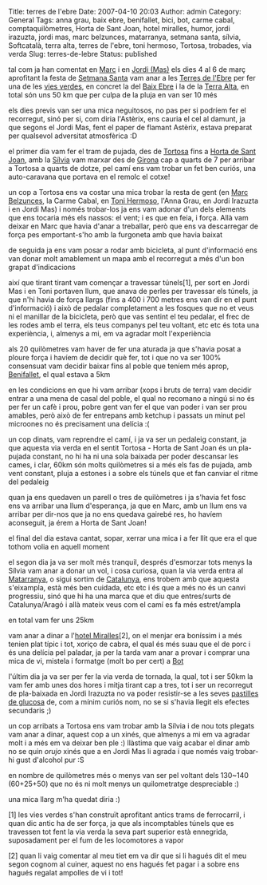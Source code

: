 Title: terres de l'ebre
Date: 2007-04-10 20:03
Author: admin
Category: General
Tags: anna grau, baix ebre, benifallet, bici, bot, carme cabal, comptaquilòmetres, Horta de Sant Joan, hotel miralles, humor, jordi irazuzta, jordi mas, marc belzunces, matarranya, setmana santa, sílvia, Softcatalà, terra alta, terres de l'ebre, toni hermoso, Tortosa, trobades, via verda
Slug: terres-de-lebre
Status: published

tal com ja han comentat en <a href="http://blocs.mesvilaweb.cat/node/view/id/45885" target="_blank" rel="noopener">Marc</a> i en <a href="http://www.softcatala.org/~jmas/bloc/pivot/entry.php?id=270" target="_blank" rel="noopener">Jordi (Mas)</a> els dies 4 al 6 de març aprofitant la festa de <a href="http://ca.wikipedia.org/wiki/Setmana_santa" target="_blank" rel="noopener">Setmana Santa</a> vam anar a les <a href="http://ca.wikipedia.org/wiki/Terres_de_l%27Ebre" target="_blank" rel="noopener">Terres de l'Ebre</a> per fer una de les <a href="http://ca.wikipedia.org/wiki/Via_verda" target="_blank" rel="noopener">vies verdes</a>, en concret la del <a href="http://ca.wikipedia.org/wiki/Baix_Ebre" target="_blank" rel="noopener">Baix Ebre</a> i la de la <a href="http://ca.wikipedia.org/wiki/Terra_Alta" target="_blank" rel="noopener">Terra Alta</a>, en total són uns 50 km que per culpa de la pluja en van ser 10 més

els dies previs van ser una mica neguitosos, no pas per si podríem fer el recorregut, sinó per si, com diria l'Astèrix, ens cauria el cel al damunt, ja que segons el Jordi Mas, fent el paper de flamant Astèrix, estava preparat per qualsevol adversitat atmosfèrica :D

el primer dia vam fer el tram de pujada, des de <a href="http://ca.wikipedia.org/wiki/Tortosa" target="_blank" rel="noopener">Tortosa</a> fins a <a href="http://ca.wikipedia.org/wiki/Horta_de_Sant_Joan" target="_blank" rel="noopener">Horta de Sant Joan</a>, amb la <a href="http://silviamira.sytes.net/" target="_blank" rel="noopener">Sílvia</a> vam marxar des de <a href="http://ca.wikipedia.org/wiki/Girona" target="_blank" rel="noopener">Girona</a> cap a quarts de 7 per arribar a Tortosa a quarts de dotze, pel camí ens vam trobar un fet ben curiós, una auto-caravana que portava en el remolc el cotxe!

un cop a Tortosa ens va costar una mica trobar la resta de gent (en <a href="http://blocs.mesvilaweb.com/bloc/view/id/5830" target="_blank" rel="noopener">Marc Belzunces</a>, la Carme Cabal, en <a href="http://www.cau.cat/blog" target="_blank" rel="noopener">Toni Hermoso</a>, l'Anna Grau, en Jordi Irazuzta i en Jordi Mas) i només trobar-los ja ens vam adonar d'un dels elements que ens tocaria més els nassos: el vent; i es que en feia, i força. Allà vam deixar en Marc que havia d'anar a treballar, però que ens va descarregar de força pes emportant-s'ho amb la furgoneta amb que havia baixat

de seguida ja ens vam posar a rodar amb bicicleta, al punt d'informació ens van donar molt amablement un mapa amb el recorregut a més d'un bon grapat d'indicacions

així que tirant tirant vam començar a travessar túnels\[1\], per sort en Jordi Mas i en Toni portaven llum, que anava de perles per travessar els túnels, ja que n'hi havia de força llargs (fins a 400 i 700 metres ens van dir en el punt d'informació) i això de pedalar completament a les fosques que no et veus ni el manillar de la bicicleta, però que vas sentint el teu pedalar, el frec de les rodes amb el terra, els teus companys pel teu voltant, etc etc és tota una experiència, i, almenys a mi, em va agradar molt l'experiència

als 20 quilòmetres vam haver de fer una aturada ja que s'havia posat a ploure força i havíem de decidir què fer, tot i que no va ser 100% consensuat vam decidir baixar fins al poble que teníem més aprop, <a href="http://ca.wikipedia.org/wiki/Benifallet" target="_blank" rel="noopener">Benifallet</a>, el qual estava a 5km

en les condicions en que hi vam arribar (xops i bruts de terra) vam decidir entrar a una mena de casal del poble, el qual no recomano a ningú si no és per fer un cafè i prou, pobre gent van fer el que van poder i van ser prou amables, però això de fer entrepans amb ketchup i passats un minut pel microones no és precisament una delícia :(

un cop dinats, vam reprendre el camí, i ja va ser un pedaleig constant, ja que aquesta via verda en el sentit Tortosa - Horta de Sant Joan és un pla-pujada constant, no hi ha ni una sola baixada per poder descansar les cames, i clar, 60km són molts quilòmetres si a més els fas de pujada, amb vent constant, pluja a estones i a sobre els túnels que et fan canviar el ritme del pedaleig

quan ja ens quedaven un parell o tres de quilòmetres i ja s'havia fet fosc ens va arribar una llum d'esperança, ja que en Marc, amb un llum ens va arribar per dir-nos que ja no ens quedava gairebé res, ho havíem aconseguit, ja érem a Horta de Sant Joan!

el final del dia estava cantat, sopar, xerrar una mica i a fer llit que era el que tothom volia en aquell moment

el segon dia ja va ser molt més tranquil, després d'esmorzar tots menys la Sílvia vam anar a donar un vol, i cosa curiosa, quan la via verda entra al <a href="http://ca.wikipedia.org/wiki/Matarranya" target="_blank" rel="noopener">Matarranya</a>, o sigui sortim de <a href="http://ca.wikipedia.org/wiki/Catalunya" target="_blank" rel="noopener">Catalunya</a>, ens trobem amb que aquesta s'eixampla, està més ben cuidada, etc etc i és que a més no és un canvi progressiu, sinó que hi ha una marca que et diu que entres/surts de Catalunya/Aragó i allà mateix veus com el camí es fa més estret/ampla

en total vam fer uns 25km

vam anar a dinar a l'<a href="http://www.hotelmiralles.com/" target="_blank" rel="noopener">hotel Miralles</a>\[2\], on el menjar era boníssim i a més tenien plat típic i tot, xoriço de cabra, el qual és més suau que el de porc i és una delícia pel paladar, ja per la tarda vam anar a provar i comprar una mica de vi, mistela i formatge (molt bo per cert) a <a href="http://ca.wikipedia.org/wiki/Bot" target="_blank" rel="noopener">Bot</a>

l'últim dia ja va ser per fer la via verda de tornada, la qual, tot i ser 50km la vam fer amb unes dos hores i mitja tirant cap a tres, tot i ser un recorregut de pla-baixada en Jordi Irazuzta no va poder resistir-se a les seves <a href="http://www.flickr.com/photos/toniher/449310810/in/set-72157600053311309/" target="_blank" rel="noopener">pastilles de glucosa</a> de, com a mínim curiós nom, no se si s'havia llegit els efectes secundaris ;)

un cop arribats a Tortosa ens vam trobar amb la Sílvia i de nou tots plegats vam anar a dinar, aquest cop a un xinés, que almenys a mi em va agradar molt i a més em va deixar ben ple :) llàstima que vaig acabar el dinar amb no se quin *orujo* xinés que a en Jordi Mas li agrada i que només vaig trobar-hi gust d'alcohol pur :S

en nombre de quilòmetres més o menys van ser pel voltant dels 130~140 (60+25+50) que no és ni molt menys un quilometratge despreciable :)

una mica llarg m'ha quedat diria :)

\[1\] les vies verdes s'han construït aprofitant antics trams de ferrocarril, i quan dic antic ha de ser força, ja que als incomptables túnels que es travessen tot fent la via verda la seva part superior està ennegrida, suposadament per el fum de les locomotores a vapor

\[2\] quan li vaig comentar al meu tiet em va dir que si li hagués dit el meu segon cognom al cuiner, aquest no ens hagués fet pagar i a sobre ens hagués regalat ampolles de vi i tot!
